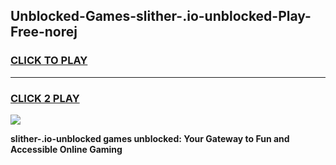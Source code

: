 
## Unblocked-Games-slither-.io-unblocked-Play-Free-norej
<h3>
<a href="https://premium76.site?title=slither-.io-unblocked&ref=23A">CLICK TO PLAY</a></h3>
<hr>

<h3>
<a href="https://premium76.site?title=slither-.io-unblocked&ref=23A">CLICK 2 PLAY</a>
  
</h3>

<a href="https://premium76.site?title=slither-.io-unblocked&ref=23A"><img src="https://clearcache.store/games.png"></a>


**slither-.io-unblocked games unblocked: Your Gateway to Fun and Accessible Online Gaming**
